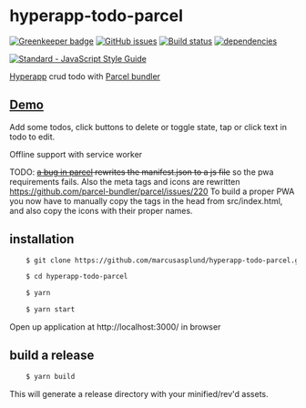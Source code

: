 # hyperapp-todo-parcel

[![Greenkeeper badge](https://badges.greenkeeper.io/marcusasplund/hyperapp-todo-parcel.svg)](https://greenkeeper.io/)
[![GitHub issues](https://img.shields.io/github/issues/marcusasplund/hyperapp-todo-parcel.svg)](https://github.com/marcusasplund/hyperapp-todo-parcel/issues)
[![Build status](https://travis-ci.org/marcusasplund/hyperapp-todo-parcel.svg?branch=master)](https://travis-ci.org/marcusasplund/hyperapp-todo-parcel)
[![dependencies](https://david-dm.org/marcusasplund/hyperapp-todo-parcel.svg)](https://david-dm.org/marcusasplund/hyperapp-todo-parcel)

[![Standard - JavaScript Style Guide](https://cdn.rawgit.com/feross/standard/master/badge.svg)](https://github.com/feross/standard)

[Hyperapp](https://github.com/hyperapp/hyperapp) crud todo with [Parcel bundler](https://github.com/parcel-bundler/parcel)

## [Demo](https://marcusasplund.github.io/hyperapp-todo-parcel/)

Add some todos, click buttons to delete or toggle state, tap or click text in todo to edit.

Offline support with service worker

TODO: ~~[a bug in parcel](https://github.com/parcel-bundler/parcel/issues/235) rewrites the manifest.json to a js file~~ so the pwa requirements fails. Also the meta tags and icons are rewritten https://github.com/parcel-bundler/parcel/issues/220
To build a proper PWA you now have to manually copy the <meta> tags in the head from src/index.html, and also copy the icons with their proper names.

## installation

````bash
    $ git clone https://github.com/marcusasplund/hyperapp-todo-parcel.git

    $ cd hyperapp-todo-parcel

    $ yarn

    $ yarn start
````

Open up application at http://localhost:3000/ in browser

## build a release

````bash
    $ yarn build

````
This will generate a release directory with your minified/rev'd assets.
